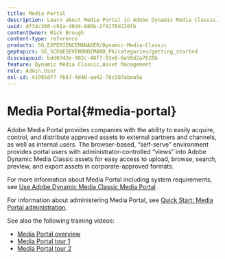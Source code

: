 ```yaml
---
title: Media Portal
description: Learn about Media Portal in Adobe Dynamic Media Classic.
uuid: df34c360-c91a-48d4-886b-2f9178d220fb
contentOwner: Rick Brough
content-type: reference
products: SG_EXPERIENCEMANAGER/Dynamic-Media-Classic
geptopics: SG_SCENESEVENONDEMAND_PK/categories/getting_started
discoiquuid: bdd0742e-902c-48f7-93e6-6e50d2a7628b
feature: Dynamic Media Classic,Asset Management
role: Admin,User
exl-id: 41995df7-fb67-4d40-aa42-76c507abaa9a
---
```

# Media Portal{#media-portal}

Adobe Media Portal provides companies with the ability to easily acquire, control, and distribute approved assets to external partners and channels, as well as internal users. The browser-based, “self-serve” environment provides portal users with administrator-controlled “views” into Adobe Dynamic Media Classic assets for easy access to upload, browse, search, preview, and export assets in corporate-approved formats.

For more information about Media Portal including system requirements, see [Use Adobe Dynamic Media Classic Media Portal](https://help.adobe.com/en_US/scene7/mediaportal/) <!-- (https://help.adobe.com/en_US/scene7/mediaportal/index.html) -->.

For information about administering Media Portal, see [Quick Start: Media Portal administration](quick-start-media-portal-administration.md#quick_start_media_portal_administration).

See also the following training videos:

* [Media Portal overview](https://s7d5.scene7.com/s7viewers/html5/VideoViewer.html?videoserverurl=https://s7d5.scene7.com/is/content/&emailurl=https://s7d5.scene7.com/s7/emailFriend&serverUrl=https://s7d5.scene7.com/is/image/&config=Scene7SharedAssets/Universal_HTML5_Video&contenturl=https://s7d5.scene7.com/skins/&asset=S7tutorials/544_mp_overview1_converted%20renamed_Done-AVS)
* [Media Portal tour 1](https://s7d5.scene7.com/s7viewers/html5/VideoViewer.html?videoserverurl=https://s7d5.scene7.com/is/content/&emailurl=https://s7d5.scene7.com/s7/emailFriend&serverUrl=https://s7d5.scene7.com/is/image/&config=Scene7SharedAssets/Universal_HTML5_Video&contenturl=https://s7d5.scene7.com/skins/&asset=S7tutorials/545_mp_tour1_user_converted%20renamed_Done-AVS)
* [Media Portal tour 2](https://s7d5.scene7.com/s7viewers/html5/VideoViewer.html?videoserverurl=https://s7d5.scene7.com/is/content/&emailurl=https://s7d5.scene7.com/s7/emailFriend&serverUrl=https://s7d5.scene7.com/is/image/&config=Scene7SharedAssets/Universal_HTML5_Video&contenturl=https://s7d5.scene7.com/skins/&asset=S7tutorials/546_mp_tour2_admin_converted%20renamed_Done-AVS)
